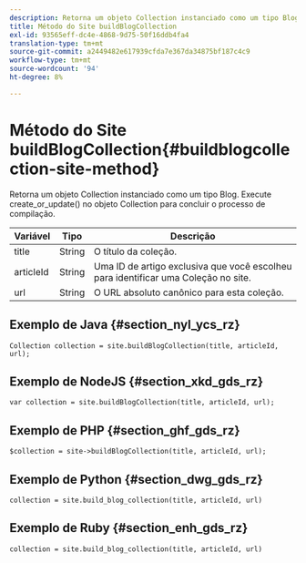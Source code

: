 ```yaml
---
description: Retorna um objeto Collection instanciado como um tipo Blog. Execute create_or_update() no objeto Collection para concluir o processo de compilação.
title: Método do Site buildBlogCollection
exl-id: 93565eff-dc4e-4868-9d75-50f16ddb4fa4
translation-type: tm+mt
source-git-commit: a2449482e617939cfda7e367da34875bf187c4c9
workflow-type: tm+mt
source-wordcount: '94'
ht-degree: 8%

---
```


# Método do Site buildBlogCollection{#buildblogcollection-site-method}

Retorna um objeto Collection instanciado como um tipo Blog. Execute create_or_update() no objeto Collection para concluir o processo de compilação.

| Variável | Tipo | Descrição |
|--- |--- |--- |
| title | String   | O título da coleção. |
| articleId | String   | Uma ID de artigo exclusiva que você escolheu para identificar uma Coleção no site. |
| url | String | O URL absoluto canônico para esta coleção. |

## Exemplo de Java {#section_nyl_ycs_rz}

```
Collection collection = site.buildBlogCollection(title, articleId, url); 
```

## Exemplo de NodeJS {#section_xkd_gds_rz}

```
var collection = site.buildBlogCollection(title, articleId, url); 
```

## Exemplo de PHP {#section_ghf_gds_rz}

```
$collection = site->buildBlogCollection(title, articleId, url); 
```

## Exemplo de Python {#section_dwg_gds_rz}

```
collection = site.build_blog_collection(title, articleId, url) 
```

## Exemplo de Ruby {#section_enh_gds_rz}

```
collection = site.build_blog_collection(title, articleId, url) 
```
